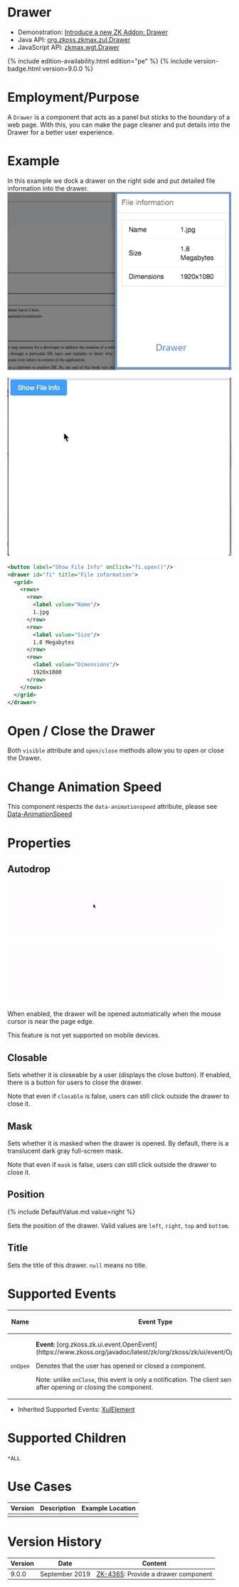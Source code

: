 

# Drawer

- Demonstration: [Introduce a new ZK Addon: Drawer](https://blog.zkoss.org/2019/04/17/introduce-a-new-zk-addon-drawer/)
- Java API: [org.zkoss.zkmax.zul.Drawer](https://www.zkoss.org/javadoc/latest/zk/org/zkoss/zkmax/zul/Drawer.html)
- JavaScript API: [zkmax.wgt.Drawer](https://www.zkoss.org/javadoc/latest/jsdoc/classes/zkmax.wgt.Drawer.html)

{% include edition-availability.html edition="pe" %} {% include version-badge.html version=9.0.0 %}

# Employment/Purpose

A `Drawer` is a component that acts as a panel but sticks to the
boundary of a web page. With this, you can make the page cleaner and put
details into the Drawer for a better user experience.

# Example

In this example we dock a drawer on the right side and put detailed file
information into the drawer.
![](/zk_component_ref/images/ZK-Drawer-Example.png)

![](/zk_component_ref/images/ZK-Drawer-Example.gif)

```xml
<button label="Show File Info" onClick="fi.open()"/>
<drawer id="fi" title="File information">
  <grid>
    <rows>
      <row>
        <label value="Name"/>
        1.jpg
      </row>
      <row>
        <label value="Size"/>
        1.8 Megabytes
      </row>
      <row>
        <label value="Dimensions"/>
        1920x1080
      </row>
    </rows>
  </grid>
</drawer>
```

# Open / Close the Drawer

Both `visible` attribute and `open/close` methods allow you to open or
close the Drawer.

# Change Animation Speed

This component respects the `data-animationspeed` attribute, please see
[ Data-AnimationSpeed](zuml_ref/data-animationspeed)

# Properties

## Autodrop

![](/zk_component_ref/images/ZK-Drawer-Autodrop.gif)

When enabled, the drawer will be opened automatically when the mouse
cursor is near the page edge.

This feature is not yet supported on mobile devices.

## Closable

Sets whether it is closeable by a user (displays the close button). If
enabled, there is a button for users to close the drawer.

Note that even if `closable` is false, users can still click outside the
drawer to close it.

## Mask

Sets whether it is masked when the drawer is opened. By default, there
is a translucent dark gray full-screen mask.

Note that even if `mask` is false, users can still click outside the
drawer to close it.

## Position

{% include DefaultValue.md value=right %}

Sets the position of the drawer. Valid values are `left`, `right`, `top`
and `bottom`.

## Title

Sets the title of this drawer. `null` means no title.

# Supported Events

<table>
<thead>
<tr class="header">
<th><center>
<p>Name</p>
</center></th>
<th><center>
<p>Event Type</p>
</center></th>
</tr>
</thead>
<tbody>
<tr class="odd">
<td><center>
<p><code>onOpen</code></p>
</center></td>
<td><p><strong>Event:</strong>
[org.zkoss.zk.ui.event.OpenEvent](https://www.zkoss.org/javadoc/latest/zk/org/zkoss/zk/ui/event/OpenEvent.html)</p>
<p>Denotes that the user has opened or closed a component.</p>
<p>Note: unlike <code>onClose</code>, this event is only a notification.
The client sends this event after opening or closing the
component.</p></td>
</tr>
</tbody>
</table>

- Inherited Supported Events: [ XulElement]({{site.baseurl}}/zk_component_ref/base_components/xulelement#Supported_Events)

# Supported Children

`*ALL`

# Use Cases

| Version | Description | Example Location |
|---------|-------------|------------------|
|         |             |                  |

# Version History



| Version | Date           | Content                                                                         |
|---------|----------------|---------------------------------------------------------------------------------|
| 9.0.0   | September 2019 | [ZK-4365](https://tracker.zkoss.org/browse/ZK-4365): Provide a drawer component |


